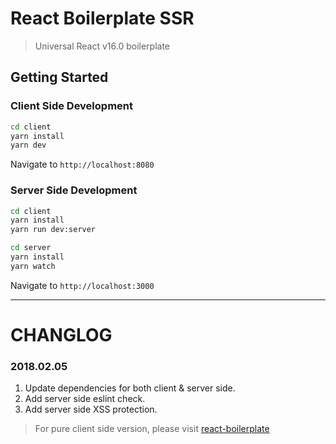# React Boilerplate SSR

> Universal React v16.0 boilerplate

## Getting Started

### Client Side Development

```bash
cd client
yarn install
yarn dev
```

Navigate to `http://localhost:8080`

### Server Side Development

```bash
cd client
yarn install
yarn run dev:server

cd server
yarn install
yarn watch
```

Navigate to `http://localhost:3000`

---

# CHANGLOG

### 2018.02.05
1. Update dependencies for both client & server side.
2. Add server side eslint check.
3. Add server side XSS protection.

> For pure client side version, please visit [react-boilerplate](https://github.com/AlanWei/react-boilerplate)
